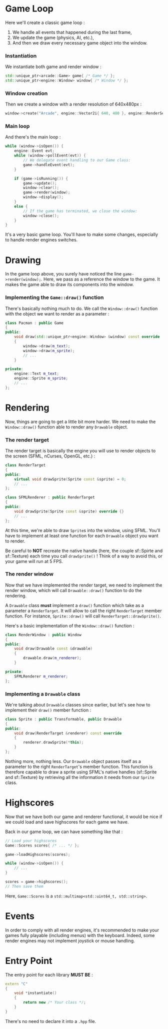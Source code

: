 # Game Loop

Here we'll create a classic game loop :
1. We handle all events that happened during the last frame,
2. We update the game (physics, AI, etc.),
3. And then we draw every necessary game object into the window.

### Instantiation

We instantiate both game and render window :

```cpp
std::unique_ptr<arcade::Game> game{ /* Game */ };
std::unique_ptr<engine::Window> window{ /* Window */ };
```

### Window creation

Then we create a window with a render resolution of 640x480px :

```cpp
window->create("Arcade", engine::Vector2i{ 640, 480 }, engine::RenderSettings{ 640, 480, false });
```

### Main loop

And there's the main loop :

```cpp
while (window->isOpen()) {
	engine::Event evt;
	while (window->pollEvent(evt)) {
		// We delegate event handling to our Game class:
		game->handleEvent(evt);
	}

	if (game->isRunning()) {
		game->update();
		window->clear();
		game->render(window);
		window->display();
	}
	else {
		// If the game has terminated, we close the window:
		window->close();
	}
}
```

It's a very basic game loop. You'll have to make some changes, especially to handle render engines switches.

# Drawing

In the game loop above, you surely have noticed the line `game->render(window);`. Here, we pass as a reference the window to the game. It makes the game able to draw its components into the window.

### Implementing the `Game::draw()` function

There's basically nothing much to do. We call the `Window::draw()` function with the object we want to render as a parameter :

```cpp
class Pacman : public Game
{
public:
	void draw(std::unique_ptr<engine::Window> &window) const override
	{
		window->draw(m_text);
		window->draw(m_sprite);
		// ...
	}

private:
	engine::Text m_text;
	engine::Sprite m_sprite;
	// ...
};
```

# Rendering

Now, things are going to get a little bit more harder. We need to make the `Window::draw()` function able to render any `Drawable` object.

### The render target

The render target is basically the engine you will use to render objects to the screen (SFML, nCurses, OpenGL, etc.) :

```cpp
class RenderTarget
{
public:
	virtual void drawSprite(Sprite const &sprite) = 0;
	// ...
};

class SFMLRenderer : public RenderTarget
{
public:
	void drawSprite(Sprite const &sprite) override {}
	// ...
};
```

At this time, we're able to draw `Sprite`s into the window, using SFML. You'll have to implement at least one function for each `Drawable` object you want to render.

Be careful to **NOT** recreate the native handle (here, the couple sf::Spirte and sf::Texture) each time you call `drawSprite()` ! Think of a way to avoid this, or your game will run at 5 FPS.

### The render window

Now that we have implemented the render target, we need to implement the render window, which will call `Drawable::draw()` function to do the rendering.

A `Drawable` class **must** implement a `draw()` function which take as a parameter a `RenderTarget`. It will allow to call the right `RenderTarget` member function. For instance, `Sprite::draw()` will call `RenderTarget::drawSprite()`.

Here's a basic implementation of the `Window::draw()` function :

```cpp
class RenderWindow : public Window
{
public:
	void draw(Drawable const &drawable)
	{
		drawable.draw(m_renderer);
	}

private:
	SFMLRenderer m_renderer;
};
```

### Implementing a `Drawable` class

We're talking about `Drawable` classes since earlier, but let's see how to implement their `draw()` member function :

```cpp
class Sprite : public Transformable, public Drawable
{
public:
	void draw(RenderTarget &renderer) const override
	{
		renderer.drawSprite(*this);
	}
};
```

Nothing more, nothing less. Our `Drawable` object passes itself as a parameter to the right `RenderTarget`'s member function. This function is therefore capable to draw a sprite using SFML's native handles (sf::Sprite and sf::Texture) by retrieving all the information it needs from our `Sprite` class.

# Highscores

Now that we have both our game and renderer functional, it would be nice if we could load and save highscores for each game we have.

Back in our game loop, we can have something like that :

```cpp
// Load your highscores
Game::Scores scores{ /* ... */ };

game->loadHighscores(scores);

while (window->isOpen()) {
	// ...
}

scores = game->highscores();
// Then save them
```

Here, `Game::Scores` is a `std::multimap<std::uint64_t, std::string>`.

# Events

In order to comply with all render engines, it's recommended to make your games fully playable (including menus) with the keyboard. Indeed, some render engines may not implement joystick or mouse handling.

# Entry Point

The entry point for each library **MUST BE** :

```cpp
extern "C"
{
	void *instantiate()
	{
		return new /* Your class */;
	}
}
```

There's no need to declare it into a `.hpp` file.
